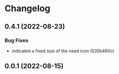 # Changelog

## 0.4.1 (2022-08-23)

### Bug Fixes

* indicated a fixed size of the need icon (530b460c)


## 0.0.1 (2022-08-15)